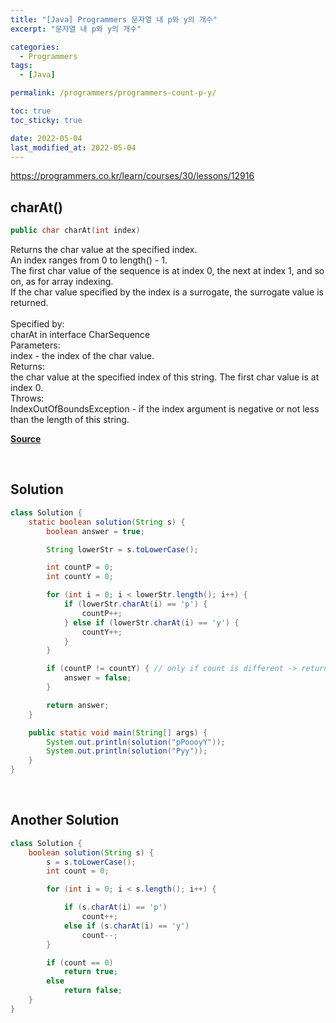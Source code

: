 ```yaml
---
title: "[Java] Programmers 문자열 내 p와 y의 개수"
excerpt: "문자열 내 p와 y의 개수"

categories:
  - Programmers
tags:
  - [Java]

permalink: /programmers/programmers-count-p-y/

toc: true
toc_sticky: true

date: 2022-05-04
last_modified_at: 2022-05-04
---
```


<https://programmers.co.kr/learn/courses/30/lessons/12916>

## charAt()
```java
public char charAt​(int index)
```
Returns the char value at the specified index.<br>
An index ranges from 0 to length() - 1.<br>
The first char value of the sequence is at index 0, the next at index 1, and so on, as for array indexing.<br>
If the char value specified by the index is a surrogate, the surrogate value is returned.<br>
<br>
Specified by:<br>
charAt in interface CharSequence<br>
Parameters:<br>
index - the index of the char value.<br>
Returns:<br>
the char value at the specified index of this string. The first char value is at index 0.<br>
Throws:<br>
IndexOutOfBoundsException - if the index argument is negative or not less than the length of this string.<br>

[**Source**](https://docs.oracle.com/en/java/javase/11/docs/api/java.base/java/lang/String.html)

<br>

## Solution

```java
class Solution {
    static boolean solution(String s) {
        boolean answer = true;

        String lowerStr = s.toLowerCase();

        int countP = 0;
        int countY = 0;

        for (int i = 0; i < lowerStr.length(); i++) {
            if (lowerStr.charAt(i) == 'p') {
                countP++;
            } else if (lowerStr.charAt(i) == 'y') {
                countY++;
            }
        }

        if (countP != countY) { // only if count is different -> return true
            answer = false;
        }

        return answer;
    }

    public static void main(String[] args) {
        System.out.println(solution("pPoooyY"));
        System.out.println(solution("Pyy"));
    }
}
```
<br>

## Another Solution

```java
class Solution {
    boolean solution(String s) {
        s = s.toLowerCase();
        int count = 0;

        for (int i = 0; i < s.length(); i++) {

            if (s.charAt(i) == 'p')
                count++;
            else if (s.charAt(i) == 'y')
                count--;
        }

        if (count == 0)
            return true;
        else
            return false;
    }
}
```
